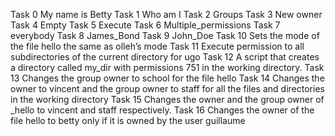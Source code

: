 Task 0 My name is Betty
Task 1 Who am I
Task 2 Groups
Task 3 New owner
Task 4 Empty
Task 5 Execute
Task 6 Multiple_permissions
Task 7 everybody
Task 8 James_Bond
Task 9 John_Doe
Task 10 Sets the mode of the file hello the same as olleh’s mode
Task 11 Execute permission to all subdirectories of the current directory for ugo
Task 12 A script that creates a directory called my_dir with permissions 751 in the working directory.
Task 13 Changes the group owner to school for the file hello
Task 14 Changes the owner to vincent and the group owner to staff for all the files and directories in the working directory
Task 15 Changes the owner and the group owner of _hello to vincent and staff respectively.
Task 16 Changes the owner of the file hello to betty only if it is owned by the user guillaume
